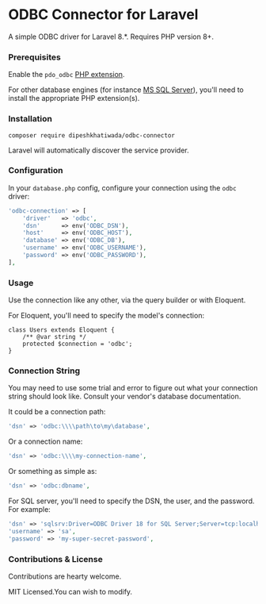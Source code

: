 # ODBC Connector for Laravel

A simple ODBC driver for Laravel 8.*. Requires PHP version 8+.

### Prerequisites

Enable the `pdo_odbc` [PHP extension](https://www.php.net/manual/en/ref.pdo-odbc.php).


For other database engines (for instance [MS SQL Server](https://learn.microsoft.com/en-us/sql/connect/odbc/linux-mac/installing-the-microsoft-odbc-driver-for-sql-server)), you'll need to install the appropriate PHP extension(s).

### Installation

```
composer require dipeshkhatiwada/odbc-connector
```

Laravel will automatically discover the service provider.

### Configuration

In your `database.php` config, configure your connection using the `odbc` driver:

```php
'odbc-connection' => [
    'driver'   => 'odbc',
    'dsn'      => env('ODBC_DSN'),
    'host'     => env('ODBC_HOST'),
    'database' => env('ODBC_DB'),
    'username' => env('ODBC_USERNAME'),
    'password' => env('ODBC_PASSWORD'),
],
```

### Usage

Use the connection like any other, via the query builder or with Eloquent.

For Eloquent, you'll need to specify the model's connection:

```
class Users extends Eloquent {
    /** @var string */
    protected $connection = 'odbc';
}
```

### Connection String

You may need to use some trial and error to figure out what your connection string should look like. Consult your vendor's database documentation.

It could be a connection path:

```php
'dsn' => 'odbc:\\\\path\to\my\database',
```

Or a connection name:

```php
'dsn' => 'odbc:\\\\my-connection-name',
```

Or something as simple as:

```php
'dsn' => 'odbc:dbname',
```

For SQL server, you'll need to specify the DSN, the user, and the password. For example:

```php
'dsn' => 'sqlsrv:Driver=ODBC Driver 18 for SQL Server;Server=tcp:localhost,1433;TrustServerCertificate=1;Encrypt=1;'
'username' => 'sa',
'password' => 'my-super-secret-password',
```

### Contributions & License

Contributions are hearty welcome.

MIT Licensed.You  can wish to modify.

